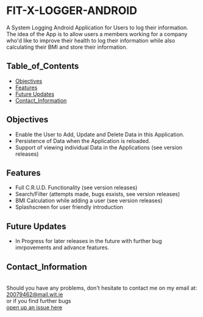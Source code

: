 # FIT-X-LOGGER-ANDROID

A System Logging Android Application for Users to log their information. The idea of the App is to allow users a members working for a company who'd like to improve their health  to log their information while also calculating their BMI and store their information.

## Table_of_Contents
* [Objectives](#objectives)
* [Features](#features)
* [Future Updates](#status)
* [Contact_Information](#contact_information)


## Objectives
 * Enable the User to Add, Update and Delete Data in this Application.
 * Persistence of Data when the Application is reloaded.
 * Support of viewing individual Data in the Applications (see version releases)

## Features
* Full C.R.U.D. Functionality (see version releases)
* Search/Filter (attempts made, bugs esxists, see version releases)
* BMI Calculation while adding a user (see version releases)
* Splashscreen for user friendly introduction

 
 ## Future Updates
 - In Progress for later releases in the future with further bug imrpovements and advance features.
 
## Contact_Information
<br> Should you have any problems, don't hesitate to contact me on my email at:</br> [20079462@mail.wit.ie](mailto:20079462@mail.wit.ie)
<br>or if you find further bugs </br>[open up an issue here](https://github.com/robert-solomon12/FIT-X-LOGGER-ANDROID/issues)
